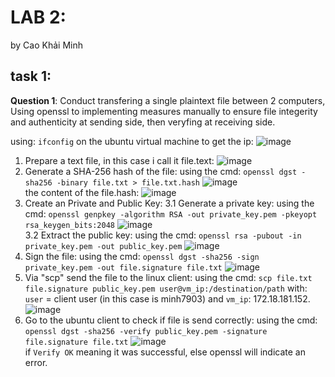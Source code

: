 # LAB 2:
by Cao Khải Minh

## task 1:
**Question 1**: 
Conduct transfering a single plaintext file between 2 computers, 
Using openssl to implementing measures manually to ensure file integerity and authenticity at sending side, 
then veryfing at receiving side.

using: `ifconfig` on the ubuntu virtual machine to get the ip:
![image](https://github.com/user-attachments/assets/4e3072e3-6430-4aee-9e02-5a14e2ef8cb2)</br>

1. Prepare a text file, in this case i call it file.text:
![image](https://github.com/user-attachments/assets/d6fa50be-19e0-4471-baa1-ad856e19c5fe)</br>
2. Generate a SHA-256 hash of the file:
using the cmd: ```openssl dgst -sha256 -binary file.txt > file.txt.hash```
![image](https://github.com/user-attachments/assets/a3f5f902-d4cc-42f3-8a55-725cf7f6e8f4)</br>
the content of the file.hash:
![image](https://github.com/user-attachments/assets/8835eb0b-b54e-4b44-b325-430e09f806f8)</br>
3. Create an Private and Public Key:
  3.1 Generate a private key:
using the cmd: ```openssl genpkey -algorithm RSA -out private_key.pem -pkeyopt rsa_keygen_bits:2048```
![image](https://github.com/user-attachments/assets/702b95d7-0d0a-451d-8fa2-26fd693df22c)</br>
  3.2 Extract the public key:
using the cmd: ```openssl rsa -pubout -in private_key.pem -out public_key.pem```
![image](https://github.com/user-attachments/assets/ebf21530-4152-4069-a9ba-456462c363fa)</br>
4. Sign the file:
using the cmd: `openssl dgst -sha256 -sign private_key.pem -out file.signature file.txt`
![image](https://github.com/user-attachments/assets/c65813d8-3da9-4725-8a20-521973ad61e3)</br>
5. Via "scp" send the file to the linux client:
using the cmd: `scp file.txt file.signature public_key.pem user@vm_ip:/destination/path`
with: `user` = client user (in this case is minh7903) and `vm_ip`: 172.18.181.152.
![image](https://github.com/user-attachments/assets/14794f64-475b-45e6-a696-b9a1824703ad)</br>
6. Go to the ubuntu client to check if file is send correctly:
using the cmd: `openssl dgst -sha256 -verify public_key.pem -signature file.signature file.txt`
![image](https://github.com/user-attachments/assets/bd886d14-ed3e-49a5-a237-92d3823130c4)</br>
if `Verify OK` meaning it was successful, else openssl will indicate an error.





 
